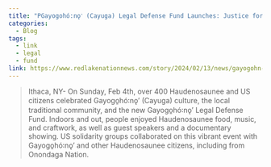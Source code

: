 ```yaml
---
title: "PGayogohó:nǫ˺ (Cayuga) Legal Defense Fund Launches: Justice for an Indigenous People"
categories:
  - Blog
tags:
  - link
  - legal
  - fund
link: https://www.redlakenationnews.com/story/2024/02/13/news/gayogohn-legal-defense-fund-launches-justice-for-an-indigenous-people/120212.html
---
```

> Ithaca, NY- On Sunday, Feb 4th, over 400 Haudenosaunee and US citizens celebrated Gayogo̱hó꞉nǫʼ (Cayuga) culture, the local traditional community, and the new Gayogo̱hó꞉nǫʼ Legal Defense Fund. Indoors and out, people enjoyed Haudenosaunee food, music, and craftwork, as well as guest speakers and a documentary showing. US solidarity groups collaborated on this vibrant event with Gayogo̱hó꞉nǫʼ and other Haudenosaunee citizens, including from Onondaga Nation.